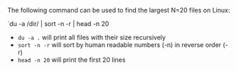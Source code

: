 The following command can be used to find the largest N=20 files on Linux:

`du -a /dir/ | sort -n -r | head -n 20

- `du -a .` will print all files with their size recursively
- `sort -n -r` will sort by human readable numbers (-n) in reverse order (-r)
- `head -n 20` will print the first 20 lines